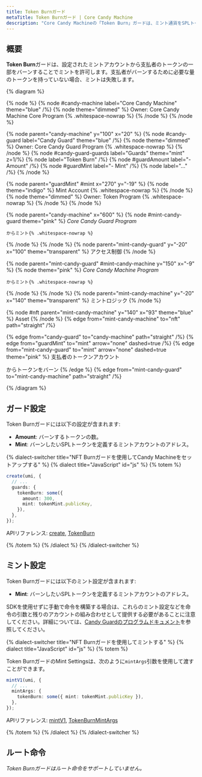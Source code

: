 ```yaml
---
title: Token Burnガード
metaTitle: Token Burnガード | Core Candy Machine
description: "Core Candy Machineの「Token Burn」ガードは、ミント通貨をSPLトークンアドレスと値に設定することでミントを許可します。"
---
```


## 概要

**Token Burn**ガードは、設定されたミントアカウントから支払者のトークンの一部をバーンすることでミントを許可します。支払者がバーンするために必要な量のトークンを持っていない場合、ミントは失敗します。

{% diagram  %}

{% node %}
{% node #candy-machine label="Core Candy Machine" theme="blue" /%}
{% node theme="dimmed" %}
Owner: Core Candy Machine Core Program {% .whitespace-nowrap %}
{% /node %}
{% /node %}

{% node parent="candy-machine" y="100" x="20" %}
{% node #candy-guard label="Candy Guard" theme="blue" /%}
{% node theme="dimmed" %}
Owner: Core Candy Guard Program {% .whitespace-nowrap %}
{% /node %}
{% node #candy-guard-guards label="Guards" theme="mint" z=1/%}
{% node label="Token Burn" /%}
{% node #guardAmount label="- Amount" /%}
{% node #guardMint label="- Mint" /%}
{% node label="..." /%}
{% /node %}

{% node parent="guardMint" #mint x="270" y="-19" %}
{% node  theme="indigo" %}
Mint Account {% .whitespace-nowrap %}
{% /node %}
{% node theme="dimmed" %}
Owner: Token Program {% .whitespace-nowrap %}
{% /node %}
{% /node %}

{% node parent="candy-machine" x="600" %}
  {% node #mint-candy-guard theme="pink" %}
    _Core Candy Guard Program_

    からミント{% .whitespace-nowrap %}
  {% /node %}
{% /node %}
{% node parent="mint-candy-guard" y="-20" x="100" theme="transparent" %}
  アクセス制御
{% /node %}

{% node parent="mint-candy-guard" #mint-candy-machine y="150" x="-9" %}
  {% node theme="pink" %}
    _Core Candy Machine Program_

    からミント{% .whitespace-nowrap %}
  {% /node %}
{% /node %}
{% node parent="mint-candy-machine" y="-20" x="140" theme="transparent" %}
  ミントロジック
{% /node %}

{% node #nft parent="mint-candy-machine" y="140" x="93" theme="blue" %}
  Asset
{% /node %}
{% edge from="mint-candy-machine" to="nft" path="straight" /%}

{% edge from="candy-guard" to="candy-machine" path="straight" /%}
{% edge from="guardMint" to="mint" arrow="none" dashed=true /%}
{% edge from="mint-candy-guard" to="mint" arrow="none" dashed=true  theme="pink" %}
支払者のトークンアカウント

からトークンをバーン
{% /edge %}
{% edge from="mint-candy-guard" to="mint-candy-machine" path="straight" /%}

{% /diagram %}

## ガード設定

Token Burnガードには以下の設定が含まれます:

- **Amount**: バーンするトークンの数。
- **Mint**: バーンしたいSPLトークンを定義するミントアカウントのアドレス。

{% dialect-switcher title="NFT Burnガードを使用してCandy Machineをセットアップする" %}
{% dialect title="JavaScript" id="js" %}
{% totem %}

```ts
create(umi, {
  // ...
  guards: {
    tokenBurn: some({
      amount: 300,
      mint: tokenMint.publicKey,
    }),
  },
});
```

APIリファレンス: [create](https://mpl-core-candy-machine.typedoc.metaplex.com/functions/create.html), [TokenBurn](https://mpl-core-candy-machine.typedoc.metaplex.com/types/TokenBurnArgs.html)

{% /totem %}
{% /dialect %}
{% /dialect-switcher %}

## ミント設定

Token Burnガードには以下のミント設定が含まれます:

- **Mint**: バーンしたいSPLトークンを定義するミントアカウントのアドレス。

SDKを使用せずに手動で命令を構築する場合は、これらのミント設定などを命令の引数と残りのアカウントの組み合わせとして提供する必要があることに注意してください。詳細については、[Candy Guardのプログラムドキュメント](https://github.com/metaplex-foundation/mpl-core-candy-machine/tree/main/programs/candy-guard#tokenburn)を参照してください。

{% dialect-switcher title="NFT Burnガードを使用してミントする" %}
{% dialect title="JavaScript" id="js" %}
{% totem %}

Token BurnガードのMint Settingsは、次のように`mintArgs`引数を使用して渡すことができます。

```ts
mintV1(umi, {
  // ...
  mintArgs: {
    tokenBurn: some({ mint: tokenMint.publicKey }),
  },
});
```

APIリファレンス: [mintV1](https://mpl-core-candy-machine.typedoc.metaplex.com/functions/mintV1.html), [TokenBurnMintArgs](https://mpl-core-candy-machine.typedoc.metaplex.com/types/TokenBurnMintArgs.html)

{% /totem %}
{% /dialect %}
{% /dialect-switcher %}

## ルート命令

_Token Burnガードはルート命令をサポートしていません。_
